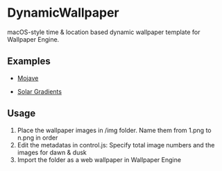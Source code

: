 # DynamicWallpaper
macOS-style time &amp; location based dynamic wallpaper template for Wallpaper Engine.

## Examples
- [Mojave](https://steamcommunity.com/sharedfiles/filedetails/?id=1545776827)

- [Solar Gradients](https://steamcommunity.com/sharedfiles/filedetails/?id=1545628104)

## Usage
1. Place the wallpaper images in /img folder. Name them from 1.png to n.png in order
2. Edit the metadatas in control.js: Specify total image numbers and the images for dawn & dusk
3. Import the folder as a web wallpaper in Wallpaper Engine
